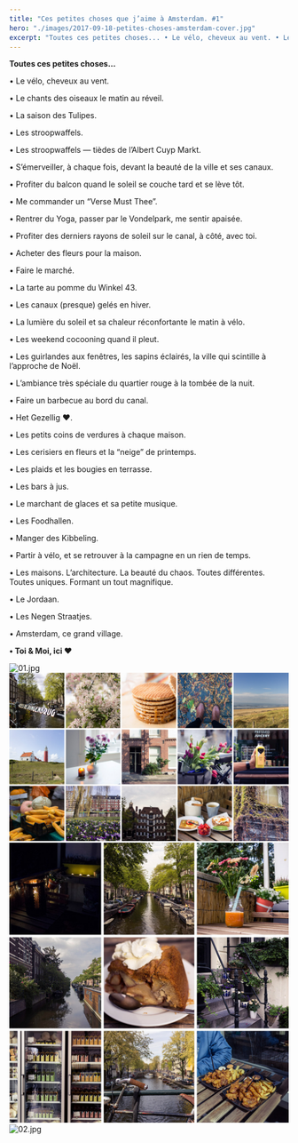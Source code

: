 ```yaml
---
title: "Ces petites choses que j’aime à Amsterdam. #1"
hero: "./images/2017-09-18-petites-choses-amsterdam-cover.jpg"
excerpt: "Toutes ces petites choses... • Le vélo, cheveux au vent. • Le chants des oiseaux le matin au réveil. • La saison des Tulipes. • Les stroopwaffels. • Les stroopwaffels — tièdes de l’Albert Cuyp Markt. • S’émerveiller, à chaque fois, devant la beauté de la ville et ses canaux. • Profiter du balcon quand"
---
```

**Toutes ces petites choses...**

• Le vélo, cheveux au vent.

• Le chants des oiseaux le matin au réveil.

• La saison des Tulipes.

• Les stroopwaffels.

• Les stroopwaffels — tièdes de l’Albert Cuyp Markt.

• S’émerveiller, à chaque fois, devant la beauté de la ville et ses canaux.

• Profiter du balcon quand le soleil se couche tard et se lève tôt.

• Me commander un “Verse Must Thee”.

• Rentrer du Yoga, passer par le Vondelpark, me sentir apaisée.

• Profiter des derniers rayons de soleil sur le canal, à côté, avec toi.

• Acheter des fleurs pour la maison.

• Faire le marché.

• La tarte au pomme du Winkel 43.

• Les canaux (presque) gelés en hiver.

• La lumière du soleil et sa chaleur réconfortante le matin à vélo.

• Les weekend cocooning quand il pleut.

• Les guirlandes aux fenêtres, les sapins éclairés, la ville qui scintille à l’approche de Noël.

• L’ambiance très spéciale du quartier rouge à la tombée de la nuit.

• Faire un barbecue au bord du canal.

• Het Gezellig ♥.

• Les petits coins de verdures à chaque maison.

• Les cerisiers en fleurs et la “neige” de printemps.

• Les plaids et les bougies en terrasse.

• Les bars à jus.

• Le marchant de glaces et sa petite musique.

• Les Foodhallen.

• Manger des Kibbeling.

• Partir à vélo, et se retrouver à la campagne en un rien de temps.

• Les maisons. L’architecture. La beauté du chaos. Toutes différentes. Toutes uniques. Formant un tout magnifique.

• Le Jordaan.

• Les Negen Straatjes.

• Amsterdam, ce grand village.

**• Toi & Moi, ici ♥**

<img alt="01.jpg" src="./images/01.jpg">
<img alt="2017-09-18-petites-choses-amsterdam-01.jpg" src="./images/2017-09-18-petites-choses-amsterdam-01.jpg">

<img alt="2017-09-18-petites-choses-amsterdam-02.jpg" src="./images/2017-09-18-petites-choses-amsterdam-02.jpg">
<img alt="02.jpg" src="./images/02.jpg">
